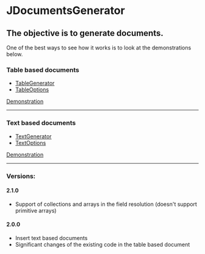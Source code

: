 JDocumentsGenerator
=======
The objective is to generate documents.
-----------

One of the best ways to see how it works is to look at the demonstrations below.

### Table based documents
- [TableGenerator](https://github.com/DecioAmador/JDocumentsGenerator/blob/master/src/main/java/com/github/decioamador/jdocsgen/table/TableGenerator.java)
- [TableOptions](https://github.com/DecioAmador/JDocumentsGenerator/blob/master/src/main/java/com/github/decioamador/jdocsgen/table/TableOptions.java)

[Demonstration](https://github.com/DecioAmador/JDocumentsGenerator/blob/master/src/test/java/com/github/decioamador/jdocsgen/table/TableGeneratorDemo.java)

---

### Text based documents
- [TextGenerator](https://github.com/DecioAmador/JDocumentsGenerator/blob/master/src/main/java/com/github/decioamador/jdocsgen/text/TextGenerator.java)
- [TextOptions](https://github.com/DecioAmador/JDocumentsGenerator/blob/master/src/main/java/com/github/decioamador/jdocsgen/text/TextOptions.java)

[Demonstration](https://github.com/DecioAmador/JDocumentsGenerator/blob/master/src/test/java/com/github/decioamador/jdocsgen/text/TextGeneratorDemo.java)

---

### Versions:

#### 2.1.0 
 - Support of collections and arrays in the field resolution (doesn't support primitive arrays)

#### 2.0.0
 - Insert text based documents
 - Significant changes of the existing code in the table based document
   